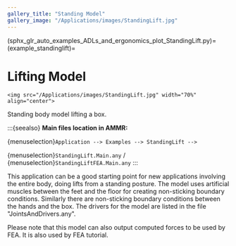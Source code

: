 ```yaml
---
gallery_title: "Standing Model"
gallery_image: "/Applications/images/StandingLift.jpg"
---
```


(sphx_glr_auto_examples_ADLs_and_ergonomics_plot_StandingLift.py)=
(example_standinglift)=
# Lifting Model

````{sidebar}
<img src="/Applications/images/StandingLift.jpg" width="70%" align="center">

````

Standing body model lifting a box.

:::{seealso}
**Main files location in AMMR:**

{menuselection}`Application --> Examples --> StandingLift -->`

{menuselection}`StandingLift.Main.any` /
{menuselection}`StandingLiftFEA.Main.any`
:::

This application can be a good starting point for new applications involving
the entire body, doing lifts from a standing posture. The model uses artificial
muscles between the feet and the floor for creating non-sticking boundary conditions.
Similarly there are non-sticking boundary conditions between the hands and the box.
The drivers for the model are listed in the file "JointsAndDrivers.any".

Please note that this model can also output computed forces to be used by FEA. It is also
used by FEA tutorial.


